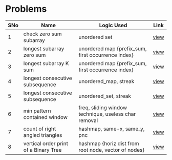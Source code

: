# Problems

SNo | Name | Logic Used | Link |
----|------|------------|------|
1 | check zero sum subarray | unordered set | [view](subarray_zero_sum.cpp)
2 | longest subarray zero sum | unordered map {prefix_sum, first occurrence index} | [view](longest_subarray_zero_sum.cpp)
3 | longest subarray K sum | unordered map {prefix_sum, first occurrence index} | [view](longest_subarray_sum_k.cpp)
4 | longest consecutive subsequence | unordered_map, streak | [view](longest_consecutive_seq_um.cpp)
5 | longest consecutive subsequence | unordered_set, streak | [view](longest_consecutive_seq_us.cpp)
6 | min pattern contained window | freq, sliding window technique, useless char removal | [view](min_window_substring.cpp)
7 | count of right angled triangles | hashmap, same-x, same_y, pnc | [view](right_angled_triangle.cpp)
8 | vertical order print of a Binary Tree | hashmap {horiz dist from root node, vector of nodes} | [view](vertical_order_print.cpp)